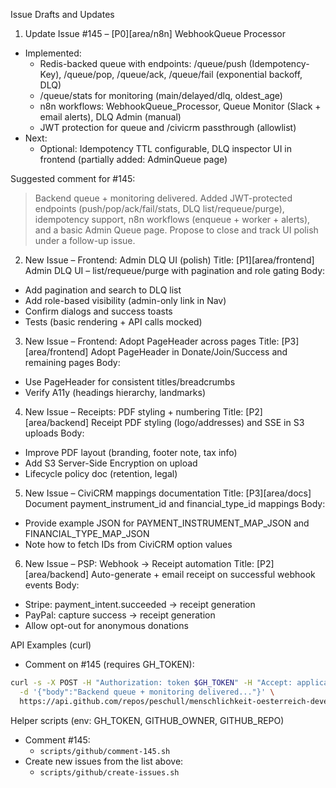 Issue Drafts and Updates

1) Update Issue #145 – [P0][area/n8n] WebhookQueue Processor
- Implemented:
  - Redis-backed queue with endpoints: /queue/push (Idempotency-Key), /queue/pop, /queue/ack, /queue/fail (exponential backoff, DLQ)
  - /queue/stats for monitoring (main/delayed/dlq, oldest_age)
  - n8n workflows: WebhookQueue_Processor, Queue Monitor (Slack + email alerts), DLQ Admin (manual)
  - JWT protection for queue and /civicrm passthrough (allowlist)
- Next:
  - Optional: Idempotency TTL configurable, DLQ inspector UI in frontend (partially added: AdminQueue page)

Suggested comment for #145:
> Backend queue + monitoring delivered. Added JWT-protected endpoints (push/pop/ack/fail/stats, DLQ list/requeue/purge), idempotency support, n8n workflows (enqueue + worker + alerts), and a basic Admin Queue page. Propose to close and track UI polish under a follow-up issue.

2) New Issue – Frontend: Admin DLQ UI (polish)
Title: [P1][area/frontend] Admin DLQ UI – list/requeue/purge with pagination and role gating
Body:
- Add pagination and search to DLQ list
- Add role-based visibility (admin-only link in Nav)
- Confirm dialogs and success toasts
- Tests (basic rendering + API calls mocked)

3) New Issue – Frontend: Adopt PageHeader across pages
Title: [P3][area/frontend] Adopt PageHeader in Donate/Join/Success and remaining pages
Body:
- Use PageHeader for consistent titles/breadcrumbs
- Verify A11y (headings hierarchy, landmarks)

4) New Issue – Receipts: PDF styling + numbering
Title: [P2][area/backend] Receipt PDF styling (logo/addresses) and SSE in S3 uploads
Body:
- Improve PDF layout (branding, footer note, tax info)
- Add S3 Server-Side Encryption on upload
- Lifecycle policy doc (retention, legal)

5) New Issue – CiviCRM mappings documentation
Title: [P3][area/docs] Document payment_instrument_id and financial_type_id mappings
Body:
- Provide example JSON for PAYMENT_INSTRUMENT_MAP_JSON and FINANCIAL_TYPE_MAP_JSON
- Note how to fetch IDs from CiviCRM option values

6) New Issue – PSP: Webhook → Receipt automation
Title: [P2][area/backend] Auto-generate + email receipt on successful webhook events
Body:
- Stripe: payment_intent.succeeded → receipt generation
- PayPal: capture success → receipt generation
- Allow opt-out for anonymous donations

API Examples (curl)
- Comment on #145 (requires GH_TOKEN):
```sh
curl -s -X POST -H "Authorization: token $GH_TOKEN" -H "Accept: application/vnd.github+json" \
  -d '{"body":"Backend queue + monitoring delivered..."}' \
  https://api.github.com/repos/peschull/menschlichkeit-oesterreich-development/issues/145/comments
```

Helper scripts (env: GH_TOKEN, GITHUB_OWNER, GITHUB_REPO)

- Comment #145:
  - `scripts/github/comment-145.sh`
- Create new issues from the list above:
  - `scripts/github/create-issues.sh`
